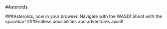 #Asteroids

###Asteroids, now in your browser. Navigate with the WASD! Shoot with the spacebar!
###Endless possibilities and adventures await!